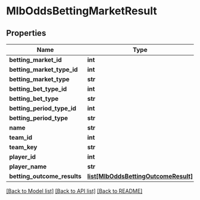 # MlbOddsBettingMarketResult

## Properties
Name | Type | Description | Notes
------------ | ------------- | ------------- | -------------
**betting_market_id** | **int** |  | [optional] 
**betting_market_type_id** | **int** |  | [optional] 
**betting_market_type** | **str** |  | [optional] 
**betting_bet_type_id** | **int** |  | [optional] 
**betting_bet_type** | **str** |  | [optional] 
**betting_period_type_id** | **int** |  | [optional] 
**betting_period_type** | **str** |  | [optional] 
**name** | **str** |  | [optional] 
**team_id** | **int** |  | [optional] 
**team_key** | **str** |  | [optional] 
**player_id** | **int** |  | [optional] 
**player_name** | **str** |  | [optional] 
**betting_outcome_results** | [**list[MlbOddsBettingOutcomeResult]**](MlbOddsBettingOutcomeResult.md) |  | [optional] 

[[Back to Model list]](../README.md#documentation-for-models) [[Back to API list]](../README.md#documentation-for-api-endpoints) [[Back to README]](../README.md)

